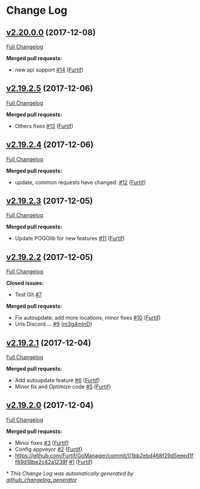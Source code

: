 # Change Log

## [v2.20.0.0](https://github.com/Furtif/GoManager/tree/v2.20.0.0) (2017-12-08)

[Full Changelog](https://github.com/Furtif/GoManager/compare/v2.19.2.5...v2.20.0.0)

**Merged pull requests:**

- new api support [\#14](https://github.com/Furtif/GoManager/pull/14) ([Furtif](https://github.com/Furtif))

## [v2.19.2.5](https://github.com/Furtif/GoManager/tree/v2.19.2.5) (2017-12-06)

[Full Changelog](https://github.com/Furtif/GoManager/compare/v2.19.2.4...v2.19.2.5)

**Merged pull requests:**

- Others fixes [\#13](https://github.com/Furtif/GoManager/pull/13) ([Furtif](https://github.com/Furtif))

## [v2.19.2.4](https://github.com/Furtif/GoManager/tree/v2.19.2.4) (2017-12-06)

[Full Changelog](https://github.com/Furtif/GoManager/compare/v2.19.2.3...v2.19.2.4)

**Merged pull requests:**

- update, common requests have changed: [\#12](https://github.com/Furtif/GoManager/pull/12) ([Furtif](https://github.com/Furtif))

## [v2.19.2.3](https://github.com/Furtif/GoManager/tree/v2.19.2.3) (2017-12-05)

[Full Changelog](https://github.com/Furtif/GoManager/compare/v2.19.2.2...v2.19.2.3)

**Merged pull requests:**

- Update POGOlib for new features [\#11](https://github.com/Furtif/GoManager/pull/11) ([Furtif](https://github.com/Furtif))

## [v2.19.2.2](https://github.com/Furtif/GoManager/tree/v2.19.2.2) (2017-12-05)

[Full Changelog](https://github.com/Furtif/GoManager/compare/v2.19.2.1...v2.19.2.2)

**Closed issues:**

- Test Git [\#7](https://github.com/Furtif/GoManager/issues/7)

**Merged pull requests:**

- Fix autoupdate, add more locations, minor fixes [\#10](https://github.com/Furtif/GoManager/pull/10) ([Furtif](https://github.com/Furtif))
- Urls Discord.... [\#9](https://github.com/Furtif/GoManager/pull/9) ([m3g4mInD](https://github.com/m3g4mInD))

## [v2.19.2.1](https://github.com/Furtif/GoManager/tree/v2.19.2.1) (2017-12-04)

[Full Changelog](https://github.com/Furtif/GoManager/compare/v2.19.2.0...v2.19.2.1)

**Merged pull requests:**

- Add autoupdate feature [\#6](https://github.com/Furtif/GoManager/pull/6) ([Furtif](https://github.com/Furtif))
- Minor fix and Optimize code [\#5](https://github.com/Furtif/GoManager/pull/5) ([Furtif](https://github.com/Furtif))

## [v2.19.2.0](https://github.com/Furtif/GoManager/tree/v2.19.2.0) (2017-12-04)

[Full Changelog](https://github.com/Furtif/GoManager/compare/8752f2eec07a2310fd6321107202b2e74c750e2d...v2.19.2.0)

**Merged pull requests:**

- Minor fixes [\#3](https://github.com/Furtif/GoManager/pull/3) ([Furtif](https://github.com/Furtif))
- Config appveyor [\#2](https://github.com/Furtif/GoManager/pull/2) ([Furtif](https://github.com/Furtif))
- https://github.com/Furtif/GoManager/commit/01bb2ebd468f29d5eeed1ff69d18be2c42a1239f [\#1](https://github.com/Furtif/GoManager/pull/1) ([Furtif](https://github.com/Furtif))



\* *This Change Log was automatically generated by [github_changelog_generator](https://github.com/skywinder/Github-Changelog-Generator)*
